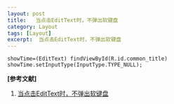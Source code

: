 ```yaml
---
layout: post
title:   当点击EditText时，不弹出软键盘 
category: Layout
tags: [Layout]
excerpt:  当点击EditText时，不弹出软键盘
---
```



	showTime=(EditText) findViewById(R.id.common_title)
	showTime.setInputType(InputType.TYPE_NULL);

**[参考文献]**

1. [当点击EditText时，不弹出软键盘](https://blog.csdn.net/uniquemei/article/details/52743610 "当点击EditText时，不弹出软键盘")

